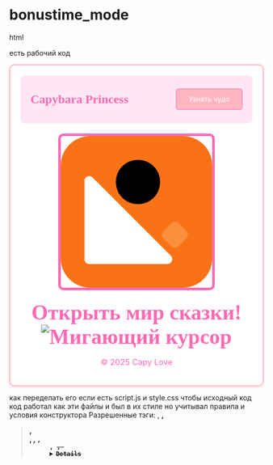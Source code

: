 # bonustime_mode
html

есть рабочий код 

<div style="background: #ffffff; border: 2px solid #ffb6c1; border-radius: 10px; padding: 20px; box-shadow: 0 2px 5px rgba(255,182,193,0.5); text-align: center;">
  <div class="u-container-content u-pd-top-3 u-pd-bottom-3">
    <div class="header">
      <p class="logo">Capybara Princess</p>
      <div class="button" id="wonderButton">
        Узнать чудо
      </div>
    </div><img class="image" src="data:image/svg+xml,%3Csvg%20xmlns%3D%22http%3A%2F%2Fwww.w3.org%2F2000%2Fsvg%22%20width%3D%22400%22%20height%3D%22400%22%20viewBox%3D%220%200%20124%20124%22%20fill%3D%22none%22%3E%3Crect%20width%3D%22124%22%20height%3D%22124%22%20rx%3D%2224%22%20fill%3D%22%23F97316%22%2F%3E%3Cpath%20d%3D%22M19.375%2036.7818V100.625C19.375%20102.834%2021.1659%20104.625%2023.375%20104.625H87.2181C90.7818%20104.625%2092.5664%20100.316%2090.0466%2097.7966L26.2034%2033.9534C23.6836%2031.4336%2019.375%2033.2182%2019.375%2036.7818Z%22%20fill%3D%22white%22%2F%3E%3Ccircle%20cx%3D%2263.2109%22%20cy%3D%2237.5391%22%20r%3D%2218.1641%22%20fill%3D%22black%22%2F%3E%3Crect%20opacity%3D%220.4%22%20x%3D%2281.1328%22%20y%3D%2280.7198%22%20width%3D%2217.5687%22%20height%3D%2217.3876%22%20rx%3D%224%22%20transform%3D%22rotate(-45%2081.1328%2080.7198)%22%20fill%3D%22%23FDBA74%22%2F%3E%3C%2Fsvg%3E" alt="Capybara SVG">
    <div class="advice" id="adviceBlock"><span class="phrase">Открыть мир сказки!</span> <img class="cursor" src="https://code.s3.yandex.net/web-code/cursor.gif" alt="Мигающий курсор"></div>
    <p class="footer">© 2025 Capy Love</p>
  </div>
</div>
<style>
  @import url('https://fonts.googleapis.com/css2?family=Dancing+Script:wght@400;700&display=swap');
  .header {
      display: flex;
      align-items: center;
      justify-content: space-between;
      background-color: #ffe6f2;
      padding: 10px 20px;
      border-radius: 10px;
  }
  .logo {
      font-family: 'Dancing Script', cursive;
      font-weight: bold;
      font-size: 24px;
      color: #ff69b4;
  }
  .button {
      width: 130px;
      height: 40px;
      line-height: 40px;
      text-align: center;
      border: 1px solid #ff69b4;
      background-color: #ffb6c1;
      border-radius: 5px;
      font-size: 14px;
      color: #ffffff;
      cursor: pointer;
      transition: opacity 0.2s;
  }
  .button:hover {
      opacity: 0.8;
  }
  .image {
      width: 80%;
      max-width: 300px;
      display: block;
      margin: 20px auto;
      border: 5px solid #ff69b4;
      border-radius: 10px;
  }
  .advice {
      font-family: 'Dancing Script', cursive;
      font-size: 42px;
      font-weight: bold;
      text-align: center;
      color: #ff69b4;
  }
  .footer {
      font-size: 16px;
      text-align: center;
      color: #ff69b4;
  }
</style>
<script>
  (function(){
      var phrases = [
          { text: 'Пусть сегодняшний день будет наполнен волшебством и радостью!' },
          { text: 'Ты сияешь, как Розовая Пантера!' },
          { text: 'Каждый миг — это маленькое чудо!' },
          { text: 'Жизнь — сказка, и ты — её героиня!' },
          { text: 'Мир вокруг так прекрасен, когда ты улыбаешься!' }
      ];
      var button = document.getElementById('wonderButton');
      var phraseElem = document.querySelector('.phrase');
      button.addEventListener('click', function(){
          var randomIndex = Math.floor(Math.random() * phrases.length);
          phraseElem.textContent = phrases[randomIndex].text;
      });
  })();
</script>

как переделать его если есть script.js и style.css чтобы исходный код код работал как эти файлы и был в их стиле но учитывал правила и условия конструктора Разрешенные тэги:
<a>, <b>, <blockquote>, <br>, <caption>, <code>, <dd>, <del>, <details>, <div>, <dl>, <dt>, <em>, <figcaption>, <figure>, <hr>, <h1>, <h2>, <h3>, <h4>, <h5>, <h6>, <i>, <iframe>, <img>, <ins>, <li>, <ol>, <p>, <picture>, <pre>, <q>, <s>, <script>, <source>, <span>, <strong>, <style>, <sub>, <summary>, <sup>, <table>, <tbody>, <td>, <th>, <thead>, <tr>, <u>, <ul>
Разрешенные атрибуты:
alt, cite, class, colspan, data-*, height, href, id, media, open, rel, rowspan, sizes, src, srcset, style, target, title, type, width
Рекомендованные классы:
Классы ограничения ширины основного контейнера с боковыми отступами:

u-container, u-container-content
Классы, принудительно убирающие отступы:

u-pd-no, u-pd-top-no, u-pd-bottom-no, u-pd-left-no, u-pd-right-no
Классы вертикальных отступов блоков, соответствующие цифре в настройке редакторов:

u-pd-top-1, u-pd-bottom-1, u-pd-top-2, u-pd-bottom-2, u-pd-top-3, u-pd-bottom-3
Классы стандартных горизонтальных отступов:

u-pd-default, u-pd-top-default, u-pd-bottom-default, u-pd-left-default, u-pd-right-default
Классы выравнивания текста:

u-text-left, u-text-center, u-text-right
Класс адаптивной таблицы:

u-table-default
Примечание:
Для создания собственных классов используйте уникальные префиксы, например u-, во избежание наложения сторонних стилей.
